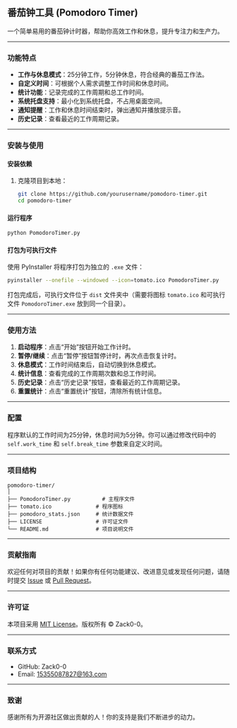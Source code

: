 ## 番茄钟工具 (Pomodoro Timer)

一个简单易用的番茄钟计时器，帮助你高效工作和休息，提升专注力和生产力。

------

### 功能特点

- **工作与休息模式**：25分钟工作，5分钟休息，符合经典的番茄工作法。
- **自定义时间**：可根据个人需求调整工作时间和休息时间。
- **统计功能**：记录完成的工作周期和总工作时间。
- **系统托盘支持**：最小化到系统托盘，不占用桌面空间。
- **通知提醒**：工作和休息时间结束时，弹出通知并播放提示音。
- **历史记录**：查看最近的工作周期记录。

------

### 安装与使用

#### **安装依赖**

1. 克隆项目到本地：

   ```bash
   git clone https://github.com/yourusername/pomodoro-timer.git
   cd pomodoro-timer
   ```

#### **运行程序**

```bash
python PomodoroTimer.py
```

#### **打包为可执行文件**

使用 PyInstaller 将程序打包为独立的 `.exe` 文件：

```bash
pyinstaller --onefile --windowed --icon=tomato.ico PomodoroTimer.py
```

打包完成后，可执行文件位于 `dist` 文件夹中（需要将图标 `tomato.ico` 和可执行文件 `PomodoroTimer.exe` 放到同一个目录）。

------

### 使用方法

1. **启动程序**：点击“开始”按钮开始工作计时。
2. **暂停/继续**：点击“暂停”按钮暂停计时，再次点击恢复计时。
3. **休息模式**：工作时间结束后，自动切换到休息模式。
4. **统计信息**：查看完成的工作周期次数和总工作时间。
5. **历史记录**：点击“历史记录”按钮，查看最近的工作周期记录。
6. **重置统计**：点击“重置统计”按钮，清除所有统计信息。

------

### 配置

程序默认的工作时间为25分钟，休息时间为5分钟。你可以通过修改代码中的 `self.work_time` 和 `self.break_time` 参数来自定义时间。

------

### 项目结构


```
pomodoro-timer/
│
├── PomodoroTimer.py          # 主程序文件
├── tomato.ico              # 程序图标
├── pomodoro_stats.json     # 统计数据文件
├── LICENSE                 # 许可证文件
└── README.md               # 项目说明文件
```

------

### 贡献指南

欢迎任何对项目的贡献！如果你有任何功能建议、改进意见或发现任何问题，请随时提交 [Issue](https://github.com/Zack0-0/PomodoroTimer/issues) 或 [Pull Request](https://github.com/Zack/PomodoroTimer/pulls)。

------

### 许可证

本项目采用 [MIT License](https://github.com/Zack0-0/PomodoroTimer/LICENSE)。版权所有 © Zack0-0。

------

### 联系方式

- GitHub: Zack0-0
- Email: 15355087827@163.com

------

### 致谢

感谢所有为开源社区做出贡献的人！你的支持是我们不断进步的动力。
